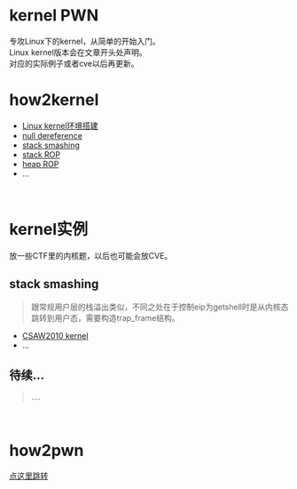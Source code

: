 # kernel PWN
专攻Linux下的kernel，从简单的开始入门。</br>
Linux kernel版本会在文章开头处声明。</br>
对应的实际例子或者cve以后再更新。</br>



# how2kernel

- [Linux kernel环境搭建](https://github.com/fangdada/kernelPWN/tree/master/how2kernel/00build_environ)
- [null dereference](https://github.com/fangdada/kernelPWN/tree/master/how2kernel/01null_dereference)
- [stack smashing](https://github.com/fangdada/kernelPWN/tree/master/how2kernel/02stack_smashing)
- [stack ROP](https://github.com/fangdada/kernelPWN/tree/master/how2kernel/03stack_ROP)
- [heap ROP](https://github.com/fangdada/kernelPWN/tree/master/how2kernel/04heap_ROP)
- ...

</br>

# kernel实例

放一些CTF里的内核题，以后也可能会放CVE。</br>

## stack smashing

> 跟常规用户层的栈溢出类似，不同之处在于控制eip为getshell时是从内核态跳转到用户态，需要构造trap_frame结构。

- [CSAW2010 kernel](https://github.com/fangdada/kernelPWN/tree/master/CSAW2010)
- ...

## 待续...

> ....

</br>

# how2pwn

[点这里跳转](https://github.com/fangdada/ctf/tree/master/how2pwn)



